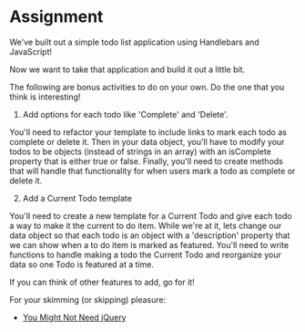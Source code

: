 # Assignment
We've built out a simple todo list application using Handlebars and JavaScript!

Now we want to take that application and build it out a little bit.

The following are bonus activities to do on your own. Do the one that you think is interesting!

1. Add options for each todo like 'Complete' and 'Delete'.

You'll need to refactor your template to include links to mark each todo as complete or delete it. Then in your data object, you'll have to modify your todos to be objects (instead of strings in an array) with an isComplete property that is either true or false. Finally, you'll need to create methods that will handle that functionality for when users mark a todo as complete or delete it.


2. Add a Current Todo template

You'll need to create a new template for a Current Todo and give each todo a way to make it the current to do item. While we're at it, lets change our data object so that each todo is an object with a 'description' property that we can show when a to do item is marked as featured. You'll need to write functions to handle making a todo the Current Todo and reorganize your data so one Todo is featured at a time.

If you can think of other features to add, go for it!

For your skimming (or skipping) pleasure:
- [You Might Not Need jQuery](http://youmightnotneedjquery.com/)
